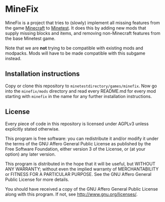 # MineFix

MineFix is a project that tries to (slowly) implement all missing features from the game [Minecraft](https://minecraft.net) to [Minetest](https://minetest.net). It does this by adding new mods that supply missing blocks and items, and removing non-Minecraft features from the base Minetest game.

Note that we are **not** trying to be compatible with existing mods and modpacks. Mods will have to be made compatible with this subgame instead.

## Installation instructions

Copy or clone this repository to `minetestdirectory/games/minefix`.
Now go into the `minefix/mods` directory and read every README.md for every mod starting with `minefix` in the name for any further installation instructions.

## License

Every piece of code in this repository is licensed under AGPLv3 unless explicitly stated otherwise.

This program is free software: you can redistribute it and/or modify it under the terms of the GNU Affero General Public License as published by the Free Software Foundation, either version 3 of the License, or (at your option) any later version.

This program is distributed in the hope that it will be useful, but WITHOUT ANY WARRANTY; without even the implied warranty of MERCHANTABILITY or FITNESS FOR A PARTICULAR PURPOSE. See the GNU Affero General Public License for more details.

You should have received a copy of the GNU Affero General Public License along with this program. If not, see http://www.gnu.org/licenses/.
